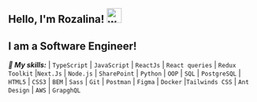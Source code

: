 ## Hello, I'm Rozalina! <img src="https://github.com/user-attachments/assets/1573dd74-b56e-4b9b-ab26-0d9e1c06fa53" alt="wave-panda" width="30" height="30">

## I am a Software Engineer!

***🌱 My skills:***
| `TypeScript` | `JavaScript` | `ReactJs` | `React queries` | `Redux Toolkit` |`Next.Js` | `Node.js` | `SharePoint` | `Python` | `OOP` | `SQL` | `PostgreSQL` | `HTML5` | `CSS3` | `BEM` | `Sass` | `Git` | `Postman` | `Figma` | `Docker` |`Tailwinds CSS` | `Ant Design` | `AWS` | `GrapghQL`
